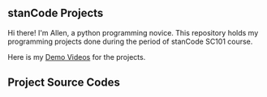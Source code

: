 ## stanCode Projects
Hi there! I'm Allen, a python programming novice.
This repository holds my programming projects done during the period of stanCode SC101 course.

Here is my [Demo Videos](https://drive.google.com/drive/folders/1Gi3bn9qPW_gR0ISyGzVPLd5Bztdvd7rF?fbclid=IwAR36BW3v_bHn-Idsh-0_ROSWLwrXOzoervZId25OOzH2LX4b6FCGDfULdDg) for the projects.

## Project Source Codes
